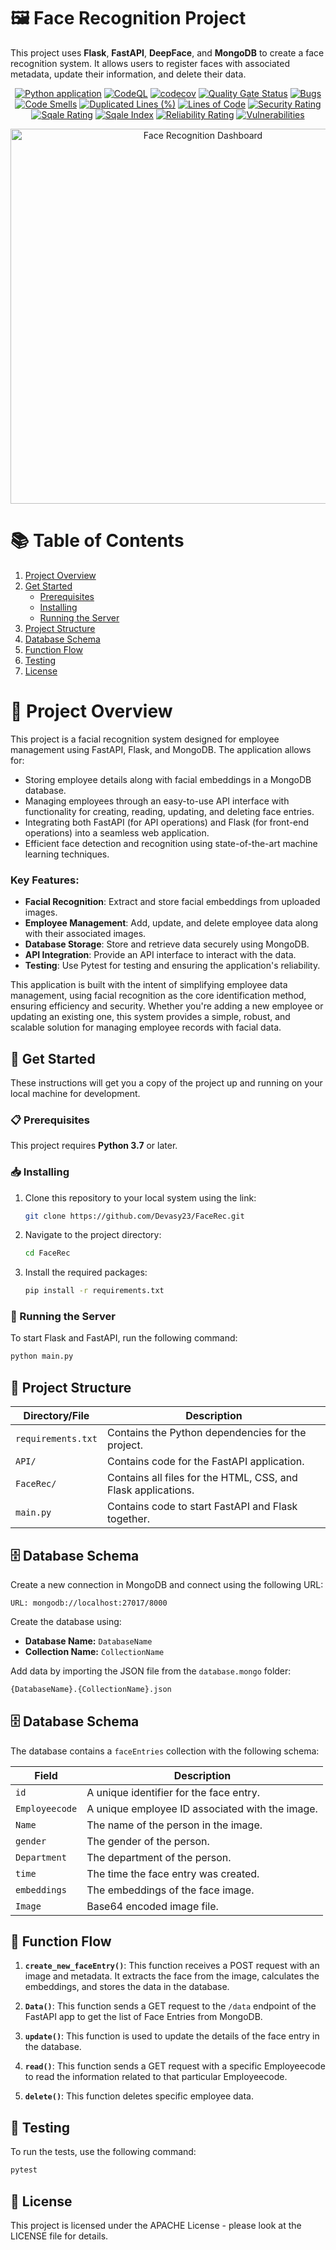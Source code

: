 # 🖼️ Face Recognition Project

This project uses **Flask**, **FastAPI**, **DeepFace**, and **MongoDB** to create a face recognition system. It allows users to register faces with associated metadata, update their information, and delete their data.

<p align="center">
    <a href="https://github.com/devansh-shah-11/FaceRec/actions/workflows/python-app.yml"><img src="https://github.com/devansh-shah-11/FaceRec/actions/workflows/python-app.yml/badge.svg" alt="Python application"></a>
    <a href="https://github.com/devansh-shah-11/FaceRec/actions/workflows/codeql.yml"><img src="https://github.com/devansh-shah-11/FaceRec/actions/workflows/codeql.yml/badge.svg" alt="CodeQL"></a>
    <a href="https://codecov.io/gh/devansh-shah-11/FaceRec"><img src="https://codecov.io/gh/devansh-shah-11/FaceRec/branch/main/graph/badge.svg" alt="codecov"></a>
    <a href="https://sonarcloud.io/dashboard?id=Devasy23_FaceRec"><img src="https://sonarcloud.io/api/project_badges/measure?project=Devasy23_FaceRec&metric=alert_status" alt="Quality Gate Status"></a>
    <a href="https://sonarcloud.io/dashboard?id=Devasy23_FaceRec"><img src="https://sonarcloud.io/api/project_badges/measure?project=Devasy23_FaceRec&metric=bugs" alt="Bugs"></a>
    <a href="https://sonarcloud.io/dashboard?id=Devasy23_FaceRec"><img src="https://sonarcloud.io/api/project_badges/measure?project=Devasy23_FaceRec&metric=code_smells" alt="Code Smells"></a>
    <a href="https://sonarcloud.io/dashboard?id=Devasy23_FaceRec"><img src="https://sonarcloud.io/api/project_badges/measure?project=Devasy23_FaceRec&metric=duplicated_lines_density" alt="Duplicated Lines (%)"></a>
    <a href="https://sonarcloud.io/dashboard?id=Devasy23_FaceRec"><img src="https://sonarcloud.io/api/project_badges/measure?project=Devasy23_FaceRec&metric=ncloc" alt="Lines of Code"></a>
    <a href="https://sonarcloud.io/dashboard?id=Devasy23_FaceRec"><img src="https://sonarcloud.io/api/project_badges/measure?project=Devasy23_FaceRec&metric=security_rating" alt="Security Rating"></a>
    <a href="https://sonarcloud.io/dashboard?id=Devasy23_FaceRec"><img src="https://sonarcloud.io/api/project_badges/measure?project=Devasy23_FaceRec&metric=sqale_rating" alt="Sqale Rating"></a>
    <!-- <a href="https://sonarcloud.io/dashboard?id=Devasy23_FaceRec"><img src="https://sonarcloud.io/api/project_badges/measure?project=Devasy23_FaceRec&metric=coverage" alt="Coverage"></a> -->
    <a href="https://sonarcloud.io/dashboard?id=Devasy23_FaceRec"><img src="https://sonarcloud.io/api/project_badges/measure?project=Devasy23_FaceRec&metric=sqale_index" alt="Sqale Index"></a>
    <a href="https://sonarcloud.io/dashboard?id=Devasy23_FaceRec"><img src="https://sonarcloud.io/api/project_badges/measure?project=Devasy23_FaceRec&metric=reliability_rating" alt="Reliability Rating"></a>
    <a href="https://sonarcloud.io/dashboard?id=Devasy23_FaceRec"><img src="https://sonarcloud.io/api/project_badges/measure?project=Devasy23_FaceRec&metric=vulnerabilities" alt="Vulnerabilities"></a>
</p>

<p align="center">
  <img src="https://raw.githubusercontent.com/alo7lika/FaceRec/refs/heads/main/Face%20Recognition%20Project%20-%20Dashboard.png" alt="Face Recognition Dashboard" width="600" />
</p>


# 📚 Table of Contents

1. [Project Overview](#-project-overview)
2. [Get Started](#-get-started)
   - [Prerequisites](#-prerequisites)
   - [Installing](#-installing)
   - [Running the Server](#-running-the-server)
3. [Project Structure](#-project-structure)
4. [Database Schema](#-database-schema)
5. [Function Flow](#-function-flow)
6. [Testing](#-testing)
7. [License](#-license)

# 📂 Project Overview

This project is a facial recognition system designed for employee management using FastAPI, Flask, and MongoDB. The application allows for:

- Storing employee details along with facial embeddings in a MongoDB database.
- Managing employees through an easy-to-use API interface with functionality for creating, reading, updating, and deleting face entries.
- Integrating both FastAPI (for API operations) and Flask (for front-end operations) into a seamless web application.
- Efficient face detection and recognition using state-of-the-art machine learning techniques.

### Key Features:
- **Facial Recognition**: Extract and store facial embeddings from uploaded images.
- **Employee Management**: Add, update, and delete employee data along with their associated images.
- **Database Storage**: Store and retrieve data securely using MongoDB.
- **API Integration**: Provide an API interface to interact with the data.
- **Testing**: Use Pytest for testing and ensuring the application's reliability.

This application is built with the intent of simplifying employee data management, using facial recognition as the core identification method, ensuring efficiency and security. Whether you're adding a new employee or updating an existing one, this system provides a simple, robust, and scalable solution for managing employee records with facial data.


## 🚀 Get Started

These instructions will get you a copy of the project up and running on your local machine for development.

### 📋 Prerequisites

This project requires **Python 3.7** or later.

### 📥 Installing

1. Clone this repository to your local system using the link:

    ```bash
    git clone https://github.com/Devasy23/FaceRec.git
    ```

2. Navigate to the project directory:

    ```bash
    cd FaceRec
    ```

3. Install the required packages:

    ```bash
    pip install -r requirements.txt
    ```

### 🏁 Running the Server

To start Flask and FastAPI, run the following command:

```bash
python main.py
```

## 📂 Project Structure

| Directory/File      | Description                                       |
|---------------------|---------------------------------------------------|
| `requirements.txt`  | Contains the Python dependencies for the project. |
| `API/`              | Contains code for the FastAPI application.       |
| `FaceRec/`          | Contains all files for the HTML, CSS, and Flask applications. |
| `main.py`           | Contains code to start FastAPI and Flask together.|

## 🗄️ Database Schema

Create a new connection in MongoDB and connect using the following URL:

```arduino
URL: mongodb://localhost:27017/8000
```
Create the database using:

- **Database Name:** `DatabaseName`
- **Collection Name:** `CollectionName`

Add data by importing the JSON file from the `database.mongo` folder:

```bash
{DatabaseName}.{CollectionName}.json
```

## 🗄️ Database Schema

The database contains a `faceEntries` collection with the following schema:

| Field         | Description                                                   |
|---------------|---------------------------------------------------------------|
| `id`         | A unique identifier for the face entry.                      |
| `Employeecode` | A unique employee ID associated with the image.              |
| `Name`       | The name of the person in the image.                         |
| `gender`     | The gender of the person.                                    |
| `Department` | The department of the person.                                |
| `time`       | The time the face entry was created.                         |
| `embeddings` | The embeddings of the face image.                            |
| `Image`      | Base64 encoded image file.                                   |

## 🔄 Function Flow

1. **`create_new_faceEntry()`**: This function receives a POST request with an image and metadata. It extracts the face from the image, calculates the embeddings, and stores the data in the database.

2. **`Data()`**: This function sends a GET request to the `/data` endpoint of the FastAPI app to get the list of Face Entries from MongoDB.

3. **`update()`**: This function is used to update the details of the face entry in the database.

4. **`read()`**: This function sends a GET request with a specific Employeecode to read the information related to that particular Employeecode.

5. **`delete()`**: This function deletes specific employee data.

## 🧪 Testing

To run the tests, use the following command:

```bash
pytest
```
## 📜 License
This project is licensed under the APACHE License - please look at the LICENSE file for details.

